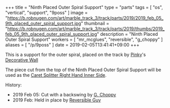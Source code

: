 +++
title = "Ninth Placed Outer Spiral Support"
type = "parts"
tags = [ "os", "vertical", "support", "9poss" ]
image = "https://b.robnugen.com/art/marble_track_3/track/parts/2019/2019_feb_05_9th_placed_outer_spiral_support.jpg"
thumbnail = "https://b.robnugen.com/art/marble_track_3/track/parts/2019/thumbs/2019_feb_05_9th_placed_outer_spiral_support.jpg"
description = "Ninth Placed Outer Spiral Support"
workers = [
    "mr_mcglues",
    "reversible",
    "g_choppy"
]
aliases = [
    "/p/9poss"
]
date = 2019-02-05T13:41:41+09:00
+++

This is a support for the outer spiral, placed on the track by [Pinky](/workers/pinky/)'s
[Decorative Wall](/p/dwatlsms)

The piece cut from the top of the Ninth Placed Outer Spiral Support
will be used as the [Caret Splitter Right Hand Inner Side](/parts/caret-splitter-right-hand-inner-side/).

History:

* 2019 Feb 05: Cut with a backswing by [G. Choppy](/workers/g_choppy/)
* 2019 Feb: Held in place by [Reversible Guy](/workers/reversible/)
